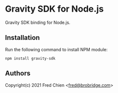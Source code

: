 # Gravity SDK for Node.js

Gravity SDK binding for Node.js.

## Installation

Run the following command to install NPM module:

```shell
npm install gravity-sdk
```

## Authors

Copyright(c) 2021 Fred Chien <<fred@brobridge.com>>
